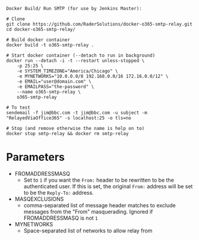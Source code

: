 ```
Docker Build/ Run SMTP (for use by Jenkins Master):

# Clone
git clone https://github.com/RaderSolutions/docker-o365-smtp-relay.git
cd docker-o365-smtp-relay/

# Build docker container
docker build -t o365-smtp-relay .

# Start docker container (--detach to run in background) 
docker run --detach -i -t --restart unless-stopped \
	-p 25:25 \
	-e SYSTEM_TIMEZONE="America/Chicago" \
	-e MYNETWORKS="10.0.0.0/8 192.168.0.0/16 172.16.0.0/12" \
	-e EMAIL="user@domain.com" \
	-e EMAILPASS="the-password" \
	--name o365-smtp-relay \
	o365-smtp-relay

# To test
sendemail -f jim@bbc.com -t jim@bbc.com -u subject -m "RelayedViaOffice365" -s localhost:25 -o tls=no

# Stop (and remove otherwise the name is help on to)
docker stop smtp-relay && docker rm smtp-relay
```


# Parameters

 - FROMADDRESSMASQ
   - Set to `1` if you want the `From:` header to be rewritten to be the authenticated user. If this is set, the original `From:` address will be set to be the `Reply-To:` address.
 - MASQEXCLUSIONS
   - comma-separated list of message header matches to exclude messages from the "From" masquerading. Ignored if FROMADDRESSMASQ is not `1`
 - MYNETWORKS
   - Space-separated list of networks to allow relay from
